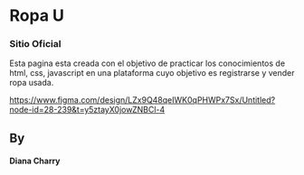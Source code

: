 # Ropa U
### Sitio Oficial


Esta pagina esta creada con el objetivo de practicar los conocimientos de html, css, javascript en una plataforma cuyo objetivo es registrarse y vender ropa usada.

https://www.figma.com/design/LZx9Q48qeIWK0qPHWPx7Sx/Untitled?node-id=28-239&t=y5ztayX0jowZNBCl-4

## By 
#### Diana Charry

